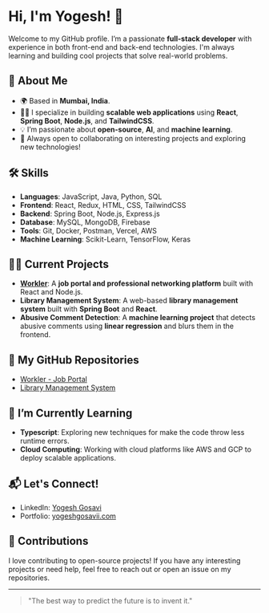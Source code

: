 # Hi, I'm Yogesh! 👋

Welcome to my GitHub profile. I’m a passionate **full-stack developer** with experience in both front-end and back-end technologies. I'm always learning and building cool projects that solve real-world problems.

## 🚀 About Me
- 🌍 Based in **Mumbai, India**.
- 👨‍💻 I specialize in building **scalable web applications** using **React**, **Spring Boot**, **Node.js**, and **TailwindCSS**.
- 💡 I’m passionate about **open-source**, **AI**, and **machine learning**.
- 🚀 Always open to collaborating on interesting projects and exploring new technologies!

## 🛠️ Skills
- **Languages**: JavaScript, Java, Python, SQL
- **Frontend**: React, Redux, HTML, CSS, TailwindCSS
- **Backend**: Spring Boot, Node.js, Express.js
- **Database**: MySQL, MongoDB, Firebase
- **Tools**: Git, Docker, Postman, Vercel, AWS
- **Machine Learning**: Scikit-Learn, TensorFlow, Keras

## 🧑‍💻 Current Projects
- **[Workler](https://www.workler.in)**: A **job portal and professional networking platform** built with React and Node.js.
- **Library Management System**: A web-based **library management system** built with **Spring Boot** and **React**.
- **Abusive Comment Detection**: A **machine learning project** that detects abusive comments using **linear regression** and blurs them in the frontend.

## 📂 My GitHub Repositories
- [Workler - Job Portal](https://github.com/yogeshgosavii/workler)
- [Library Management System](https://github.com/yogeshgosavii/library-management-system)

## 🌱 I’m Currently Learning
- **Typescript**: Exploring new techniques for make the code throw less runtime errors.
- **Cloud Computing**: Working with cloud platforms like AWS and GCP to deploy scalable applications.

## 📬 Let's Connect!
- LinkedIn: [Yogesh Gosavi](www.linkedin.com/in/yogeshgosavii)
- Portfolio: [yogeshgosavii.com](https://yogesh-github.netlify.app/)

## 🤝 Contributions
I love contributing to open-source projects! If you have any interesting projects or need help, feel free to reach out or open an issue on my repositories.

---

> "The best way to predict the future is to invent it."


